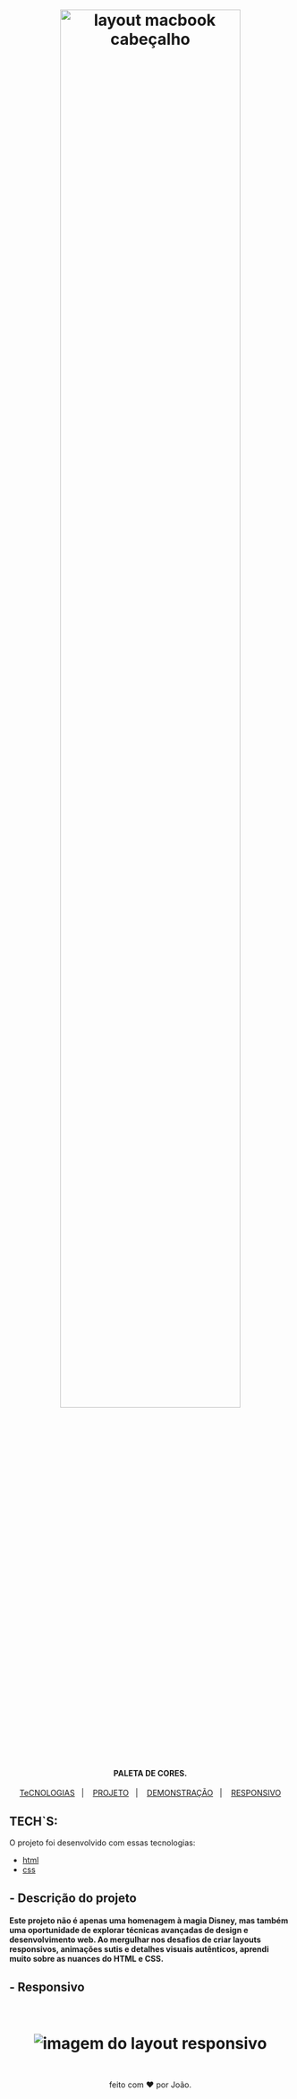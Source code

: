 <h1 align="center">
    <img alt="layout macbook cabeçalho" title="Investment" src="./img_README/Captura de Tela 2024-04-01 às 14.41.19.png" width= "80%"/>
</h1>



<h4 align="center">
  PALETA DE CORES.
</h4>

<p align="center">
  <a href="#test_tube-technologies">TeCNOLOGIAS</a>&nbsp;&nbsp;&nbsp;|&nbsp;&nbsp;&nbsp;
  <!-- <a href="#rocket-Getting-started">Getting started</a>&nbsp;&nbsp;&nbsp;|&nbsp;&nbsp;&nbsp; -->
  <a href="#desktop_computer-Project">PROJETO</a>&nbsp;&nbsp;&nbsp;|&nbsp;&nbsp;&nbsp;
  <!-- <a href="#bookmark-Layout">Layout</a>&nbsp;&nbsp;&nbsp;|&nbsp;&nbsp;&nbsp; -->
  <a href="#clapper-Demonstration">DEMONSTRAÇÃO</a>&nbsp;&nbsp;&nbsp;|&nbsp;&nbsp;&nbsp;
  <a href="#sunny-result">RESPONSIVO</a>
</p>

## TECH`S:

O projeto foi desenvolvido com essas tecnologias:



- [html](https://developer.mozilla.org/pt-BR/docs/Web/HTML)
- [css](https://developer.mozilla.org/pt-BR/docs/Web/CSS)



## - Descrição do projeto

<h4>Este projeto não é apenas uma homenagem à magia Disney, mas também uma oportunidade de explorar técnicas avançadas de design e desenvolvimento web. Ao mergulhar nos desafios de criar layouts responsivos, animações sutis e detalhes visuais autênticos, aprendi muito sobre as nuances do HTML e CSS. </h4>







## - Responsivo

  <div style="display: flex;   flex-direction: column;
  align-items: center;">
  <h1 align="center" style="display: flex; flex-direction:row;">
      <img src="./img_README/Captura de Tela 2024-04-01 às 14.40.51.png"  style="margin: 15px 0px" alt="imagem do layout responsivo"  />
  </h1>     
  </div>

  

<p align="center">feito com ❤ por João.</p>
